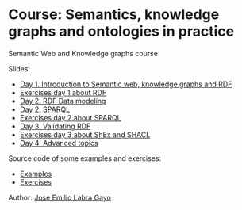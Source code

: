 # Course: Semantics, knowledge graphs and ontologies in practice

Semantic Web and Knowledge graphs course

Slides:
- [Day 1. Introduction to Semantic web, knowledge graphs and RDF](https://github.com/cursosLabra/semWebKGs/raw/main/slides/10_Introduction.pdf)
- [Exercises day 1 about RDF](https://github.com/cursosLabra/semWebKGs/raw/main/slides/15_Exercises_RDF.pdf)
- [Day 2. RDF Data modeling](https://github.com/cursosLabra/semWebKGs/raw/main/slides/15_RDFDataModeling.pdf)
- [Day 2. SPARQL](https://github.com/cursosLabra/semWebKGs/raw/main/slides/20_SPARQL.pdf)
- [Exercises day 2 about SPARQL](https://github.com/cursosLabra/semWebKGs/raw/main/slides/25_Exercises_SPARQL.pdf)
- [Day 3. Validating RDF](https://github.com/cursosLabra/semWebKGs/raw/main/slides/30_ValidatingRDF.pdf)
- [Exercises day 3 about ShEx and SHACL](https://github.com/cursosLabra/semWebKGs/raw/main/slides/35_Exercises_ShExSHACL.pdf)
- [Day 4. Advanced topics](https://github.com/cursosLabra/semWebKGs/raw/main/slides/40_AdvancedTopics.pdf)

Source code of some examples and exercises:
- [Examples](https://github.com/cursosLabra/semWebKGs/tree/main/examples)
- [Exercises](https://github.com/cursosLabra/semWebKGs/tree/main/exercises)

Author: [Jose Emilio Labra Gayo](http://labra.weso.es)

